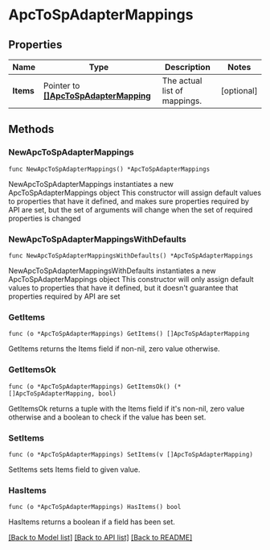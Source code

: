 # ApcToSpAdapterMappings

## Properties

Name | Type | Description | Notes
------------ | ------------- | ------------- | -------------
**Items** | Pointer to [**[]ApcToSpAdapterMapping**](ApcToSpAdapterMapping.md) | The actual list of mappings. | [optional] 

## Methods

### NewApcToSpAdapterMappings

`func NewApcToSpAdapterMappings() *ApcToSpAdapterMappings`

NewApcToSpAdapterMappings instantiates a new ApcToSpAdapterMappings object
This constructor will assign default values to properties that have it defined,
and makes sure properties required by API are set, but the set of arguments
will change when the set of required properties is changed

### NewApcToSpAdapterMappingsWithDefaults

`func NewApcToSpAdapterMappingsWithDefaults() *ApcToSpAdapterMappings`

NewApcToSpAdapterMappingsWithDefaults instantiates a new ApcToSpAdapterMappings object
This constructor will only assign default values to properties that have it defined,
but it doesn't guarantee that properties required by API are set

### GetItems

`func (o *ApcToSpAdapterMappings) GetItems() []ApcToSpAdapterMapping`

GetItems returns the Items field if non-nil, zero value otherwise.

### GetItemsOk

`func (o *ApcToSpAdapterMappings) GetItemsOk() (*[]ApcToSpAdapterMapping, bool)`

GetItemsOk returns a tuple with the Items field if it's non-nil, zero value otherwise
and a boolean to check if the value has been set.

### SetItems

`func (o *ApcToSpAdapterMappings) SetItems(v []ApcToSpAdapterMapping)`

SetItems sets Items field to given value.

### HasItems

`func (o *ApcToSpAdapterMappings) HasItems() bool`

HasItems returns a boolean if a field has been set.


[[Back to Model list]](../README.md#documentation-for-models) [[Back to API list]](../README.md#documentation-for-api-endpoints) [[Back to README]](../README.md)


